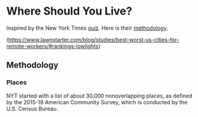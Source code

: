 # Where Should You Live?

Inspired by the New York Times [quiz](https://www.nytimes.com/interactive/2021/11/23/opinion/sunday/best-places-live-usa-quiz.html). Here is their [methodology](https://www.nytimes.com/interactive/2021/11/23/opinion/sunday/usa-best-places-quiz-methodology.html).

(https://www.lawnstarter.com/blog/studies/best-worst-us-cities-for-remote-workers/#rankings-lowlights)

## Methodology

### Places

NYT started with a list of about 30,000 nonoverlapping places, as defined by the 2015-19 American Community Survey, which is conducted by the U.S. Census Bureau.
